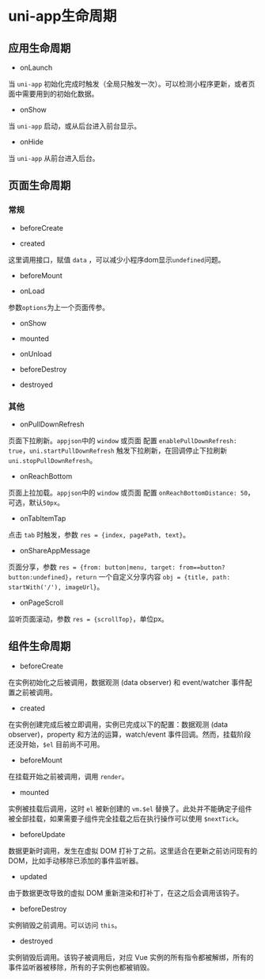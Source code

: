 # uni-app生命周期
## 应用生命周期
- onLaunch

当 ```uni-app``` 初始化完成时触发（全局只触发一次）。可以检测小程序更新，或者页面中需要用到的初始化数据。

- onShow

当 ```uni-app``` 启动，或从后台进入前台显示。

- onHide

当 ```uni-app``` 从前台进入后台。

## 页面生命周期
### 常规
- beforeCreate

- created

这里调用接口，赋值 ```data``` ，可以减少小程序dom显示```undefined```问题。

- beforeMount

- onLoad <Badge text="小程序" type="tip"/>

参数```options```为上一个页面传参。

- onShow <Badge text="小程序" type="tip"/>

- mounted

- onUnload <Badge text="小程序" type="tip"/>

- beforeDestroy

- destroyed

### 其他
- onPullDownRefresh

页面下拉刷新。```appjson```中的 ```window``` 或页面 配置 ```enablePullDownRefresh: true```，```uni.startPullDownRefresh``` 触发下拉刷新，在回调停止下拉刷新```uni.stopPullDownRefresh```。

- onReachBottom

页面上拉加载。```appjson```中的 ```window``` 或页面 配置 ```onReachBottomDistance: 50```，可选，默认```50px```。

- onTabItemTap

点击 ```tab``` 时触发，参数 ```res = {index, pagePath, text}```。

- onShareAppMessage

页面分享，参数 ```res = {from: button|menu, target: from==button?button:undefined}```，```return``` 一个自定义分享内容
```obj = {title, path: startWith('/'), imageUrl}```。

- onPageScroll

监听页面滚动，参数 ```res = {scrollTop}```，单位px。

## 组件生命周期
- beforeCreate

在实例初始化之后被调用，数据观测 (data observer) 和 event/watcher 事件配置之前被调用。

- created

在实例创建完成后被立即调用，实例已完成以下的配置：数据观测 (data observer)，property 和方法的运算，watch/event 事件回调。然而，挂载阶段还没开始，```$el``` 目前尚不可用。

- beforeMount

在挂载开始之前被调用，调用 ```render```。

- mounted

实例被挂载后调用，这时 ```el``` 被新创建的 ```vm.$el``` 替换了。此处并不能确定子组件被全部挂载，如果需要子组件完全挂载之后在执行操作可以使用 ```$nextTick```。

- beforeUpdate

数据更新时调用，发生在虚拟 DOM 打补丁之前。这里适合在更新之前访问现有的 DOM，比如手动移除已添加的事件监听器。

- updated

由于数据更改导致的虚拟 DOM 重新渲染和打补丁，在这之后会调用该钩子。

- beforeDestroy

实例销毁之前调用。可以访问 ```this```。

- destroyed

实例销毁后调用。该钩子被调用后，对应 Vue 实例的所有指令都被解绑，所有的事件监听器被移除，所有的子实例也都被销毁。
